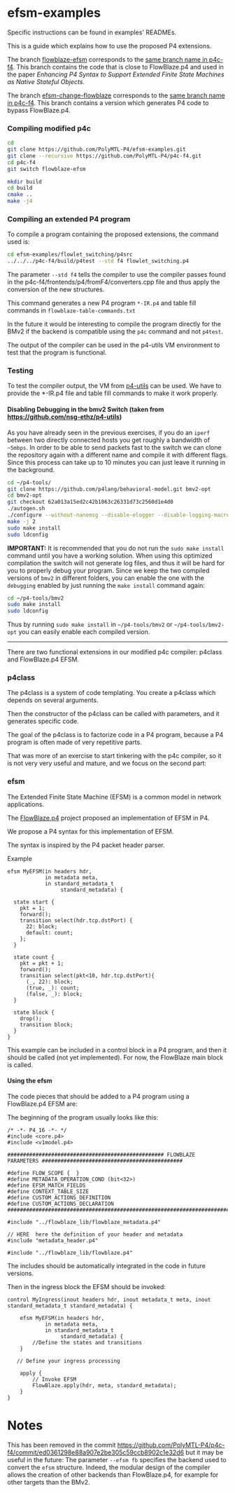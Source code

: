 # efsm-examples

Specific instructions can be found in examples' READMEs.

This is a guide which explains how to use the proposed P4 extensions.

The branch [flowblaze-efsm](https://github.com/PolyMTL-P4/efsm-examples/tree/flowblaze-efsm) corresponds to the [same branch name in p4c-f4](https://github.com/PolyMTL-P4/p4c-f4/tree/flowblaze-efsm). This branch contains the code that is close to FlowBlaze.p4 and used in the paper *Enhancing P4 Syntax to Support Extended Finite State Machines as Native Stateful Objects*.

The branch [efsm-change-flowblaze](https://github.com/PolyMTL-P4/efsm-examples/tree/efsm-change-flowblaze) corresponds to the [same branch name in p4c-f4](https://github.com/PolyMTL-P4/p4c-f4/tree/efsm-change-flowblaze). This branch contains a version which generates P4 code to bypass FlowBlaze.p4.

### Compiling modified p4c

```bash
cd
git clone https://github.com/PolyMTL-P4/efsm-examples.git
git clone --recursive https://github.com/PolyMTL-P4/p4c-f4.git
cd p4c-f4
git switch flowblaze-efsm

mkdir build
cd build
cmake ..
make -j4
```

### Compiling an extended P4 program

To compile a program containing the proposed extensions, the command used is:

```bash
cd efsm-examples/flowlet_switching/p4src
../../../p4c-f4/build/p4test --std f4 flowlet_switching.p4
```

The parameter `--std f4` tells the compiler to use the compiler passes found in the p4c-f4/frontends/p4/fromF4/converters.cpp file and thus apply the conversion of the new structures.

This command generates a new P4 program `*-IR.p4` and table fill commands in `flowblaze-table-commands.txt`

In the future it would be interesting to compile the program directly for the BMv2 if the backend is compatible using the `p4c` command and not `p4test`.

The output of the compiler can be used in the p4-utils VM environment to test that the program is functional.

### Testing

To test the compiler output, the VM from [p4-utils](https://github.com/nsg-ethz/p4-utils) can be used. We have to provide the *-IR.p4 file and table fill commands to make it work properly.

#### Disabling Debugging in the bmv2 Switch (taken from https://github.com/nsg-ethz/p4-utils)
As you have already seen in the previous exercises, if you do an `iperf`
between two directly connected hosts you get roughly a bandwidth of `~5mbps`.
In order to be able to send packets fast to the switch we can clone the
repository again with a different name and compile it with different flags.
Since this process can take up to 10 minutes you can just leave it running in
the background.
```bash
cd ~/p4-tools/
git clone https://github.com/p4lang/behavioral-model.git bmv2-opt
cd bmv2-opt
git checkout 62a013a15ed2c42b1063c26331d73c2560d1e4d0
./autogen.sh
./configure --without-nanomsg --disable-elogger --disable-logging-macros 'CFLAGS=-g -O2' 'CXXFLAGS=-g -O2'
make -j 2
sudo make install
sudo ldconfig
```
**IMPORTANT:** It is recommended that you do not run the `sudo make install`
command until you have a working solution. When using this optimized compilation
the switch will not generate log files, and thus it will be hard for you to
properly debug your program. Since we keep the two compiled versions of `bmv2`
in different folders, you can enable the one with the `debugging` enabled by
just running the `make install` command again:
```bash
cd ~/p4-tools/bmv2
sudo make install
sudo ldconfig
```
Thus by running `sudo make install` in `~/p4-tools/bmv2` or `~/p4-tools/bmv2-opt` you can easily enable each compiled version.

---

There are two functional extensions in our modified p4c compiler: p4class and FlowBlaze.p4 EFSM.

### p4class

The p4class is a system of code templating. You create a p4class which depends on several arguments.

Then the constructor of the p4class can be called with parameters, and it generates specific code.

The goal of the p4class is to factorize code in a P4 program, because a P4 program is often made of very repetitive parts.

That was more of an exercise to start tinkering with the p4c compiler, so it is not very very useful and mature, and we focus on the second part:


### efsm

The Extended Finite State Machine (EFSM) is a common model in network applications.

The [FlowBlaze.p4](https://github.com/ANTLab-polimi/flowblaze.p4) project proposed an implementation of EFSM in P4.

We propose a P4 syntax for this implementation of EFSM.

The syntax is inspired by the P4 packet header parser.

Example

```
efsm MyEFSM(in headers hdr,
            in metadata meta,
            in standard_metadata_t
                 standard_metadata) {

  state start {                               
    pkt = 1;                                 
    forward();                              
    transition select(hdr.tcp.dstPort) {     
      22: block;
      default: count;
    };
  }

  state count {
    pkt = pkt + 1;                        
    forward();
    transition select(pkt<10, hdr.tcp.dstPort){ 
      (_, 22): block;
      (true, _): count;
      (false, _): block;
  }

  state block {
    drop();
    transition block;                          
  }
}
```


This example can be included in a control block in a P4 program, and then it should be called (not yet implemented). For now, the FlowBlaze main block is called.


#### Using the efsm


The code pieces that should be added to a P4 program using a FlowBlaze.p4 EFSM are:

The beginning of the program usually looks like this:

```
/* -*- P4_16 -*- */
#include <core.p4>
#include <v1model.p4>

################################################## FLOWBLAZE PARAMETERS #############################################

#define FLOW_SCOPE {  }
#define METADATA_OPERATION_COND (bit<32>)
#define EFSM_MATCH_FIELDS
#define CONTEXT_TABLE_SIZE
#define CUSTOM_ACTIONS_DEFINITION
#define CUSTOM_ACTIONS_DECLARATION
####################################################################################################################

#include "../flowblaze_lib/flowblaze_metadata.p4"

// HERE  here the definition of your header and metadata
#include "metadata_header.p4"

#include "../flowblaze_lib/flowblaze.p4"
```

The includes should be automatically integrated in the code in future versions.

Then in the ingress block the EFSM should be invoked:

```
control MyIngress(inout headers hdr, inout metadata_t meta, inout standard_metadata_t standard_metadata) {

    efsm MyEFSM(in headers hdr,
            in metadata meta,
            in standard_metadata_t
                 standard_metadata) {
        //Define the states and transitions
    }

   // Define your ingress processing

    apply {
        // Invoke EFSM
        FlowBlaze.apply(hdr, meta, standard_metadata);
    }
}
```
# Notes

This has been removed in the commit https://github.com/PolyMTL-P4/p4c-f4/commit/ed0361298e88a907e2be305c59ccb8902c1e32d6 but it may be useful in the future:
The parameter `--efsm fb` specifies the backend used to convert the `efsm` structure. Indeed, the modular design of the compiler allows the creation of other backends than FlowBlaze.p4, for example for other targets than the BMv2. 